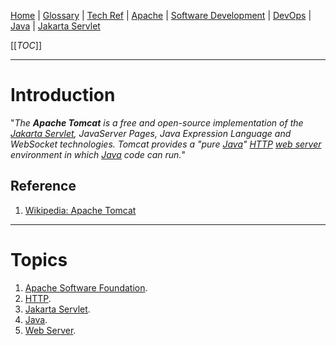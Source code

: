 [Home](/Slalom-LLC/Slalom-Consulting) | [Glossary](/Glossary) | [Tech Ref](/Tech-Ref) | [Apache](/Tech-Ref/Apache-Software-Foundation) | [Software Development](/Tech-Ref/Software-Development) | [DevOps](/Tech-Ref/Software-Development/DevOps-\(Development-and-IT-Operations\)) | [Java](/Tech-Ref/Software-Development/Java) | [Jakarta Servlet](/Tech-Ref/Software-Development/Java/Java-Platform-Editions/Jakarta-EE-\(Enterprise-Edition\)/Jakarta-Servlet)

[[_TOC_]]

---
# Introduction
"_The ***Apache Tomcat*** is a free and open-source implementation of the [Jakarta Servlet](/Tech-Ref/Software-Development/Java/Java-Platform-Editions/Jakarta-EE-\(Enterprise-Edition\)/Jakarta-Servlet), JavaServer Pages, Java Expression Language and WebSocket technologies. Tomcat provides a "pure [Java](/Tech-Ref/Software-Development/Java)" [HTTP](/Tech-Ref/WWW-\(World-Wide-Web\)/HTTP-\(Hypertext-Transfer-Protocol\)) [web server](/Tech-Ref/WWW-\(World-Wide-Web\)/Web-Server) environment in which [Java](/Tech-Ref/Software-Development/Java) code can run._"

## Reference
1. [Wikipedia: Apache Tomcat](https://en.wikipedia.org/wiki/Apache_Tomcat)

---
# Topics
1. [Apache Software Foundation](/Tech-Ref/Apache-Software-Foundation).
1. [HTTP](/Tech-Ref/WWW-\(World-Wide-Web\)/HTTP-\(Hypertext-Transfer-Protocol\)).
1. [Jakarta Servlet](/Tech-Ref/Software-Development/Java/Java-Platform-Editions/Jakarta-EE-\(Enterprise-Edition\)/Jakarta-Servlet).
1. [Java](/Tech-Ref/Software-Development/Java).
1. [Web Server](/Tech-Ref/WWW-\(World-Wide-Web\)/Web-Server).
